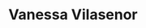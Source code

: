---
layout: detail
id: '04'
title: Vanessa Vilasenor
first_name: Vanessa
last_name: Vilasenor
assets:
  img: ./img/000-4.jpg
quote: |
  “#000”, or BLACK, is a collection of photos curated to express the cultural appreciation of the women owning their true self through.
---